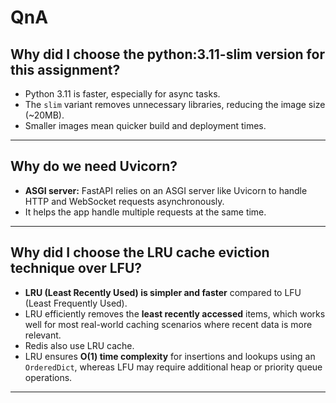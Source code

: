 # QnA

## Why did I choose the python:3.11-slim version for this assignment?
- Python 3.11 is faster, especially for async tasks.
- The `slim` variant removes unnecessary libraries, reducing the image size (~20MB).
- Smaller images mean quicker build and deployment times.  

---

## Why do we need Uvicorn?
- **ASGI server:** FastAPI relies on an ASGI server like Uvicorn to handle HTTP and WebSocket requests asynchronously.
- It helps the app handle multiple requests at the same time.

---

## Why did I choose the LRU cache eviction technique over LFU?
- **LRU (Least Recently Used) is simpler and faster** compared to LFU (Least Frequently Used).  
- LRU efficiently removes the **least recently accessed** items, which works well for most real-world caching scenarios where recent data is more relevant.  
- Redis also use LRU cache. 
- LRU ensures **O(1) time complexity** for insertions and lookups using an `OrderedDict`, whereas LFU may require additional heap or priority queue operations.

---

